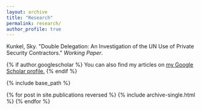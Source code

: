 ```yaml
---
layout: archive
title: "Research"
permalink: research/
author_profile: true
---
```


Kunkel, Sky. "Double Delegation: An Investigation of the UN Use of Private Security Contractors." <i>Working Paper</i>.


{% if author.googlescholar %}
  You can also find my articles on <u><a href="{{author.googlescholar}}">my Google Scholar profile</a>.</u>
{% endif %}

{% include base_path %}

{% for post in site.publications reversed %}
  {% include archive-single.html %}
{% endfor %}
